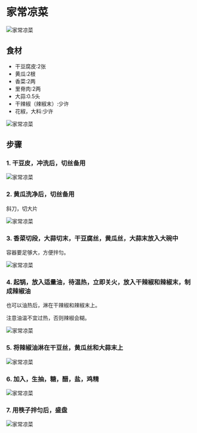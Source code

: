 家常凉菜
===============================
![家常凉菜](jia-chang-liang-cai-07.jpg)


## 食材 ##
* 干豆腐皮:2张
* 黄瓜:2根
* 香菜:2两
* 里脊肉:2两
* 大蒜:0.5头
* 干辣椒（辣椒末）:少许
* 花椒，大料:少许


![家常凉菜](jia-chang-liang-cai-00.jpg)


## 步骤 ##
### 1. 干豆皮，冲洗后，切丝备用  ###
![家常凉菜](jia-chang-liang-cai-01.jpg)


### 2. 黄瓜洗净后，切丝备用  ###
斜刀，切大片


![家常凉菜](jia-chang-liang-cai-02.jpg)


### 3. 香菜切段，大蒜切末，干豆腐丝，黄瓜丝，大蒜末放入大碗中  ###
容器要足够大，方便拌匀。


![家常凉菜](jia-chang-liang-cai-03.jpg)


### 4. 起锅，放入适量油，待温热，立即关火，放入干辣椒和辣椒末，制成辣椒油 ###
也可以油热后，淋在干辣椒和辣椒末上。


注意油温不宜过热，否则辣椒会糊。

![家常凉菜](jia-chang-liang-cai-04.jpg)


### 5. 将辣椒油淋在干豆丝，黄瓜丝和大蒜末上 ###
![家常凉菜](jia-chang-liang-cai-05.jpg)


### 6. 加入，生抽，糖，醋，盐，鸡精 ###
![家常凉菜](jia-chang-liang-cai-06.jpg)


### 7.  用筷子拌匀后，盛盘 ###
![家常凉菜](jia-chang-liang-cai-07.jpg)


